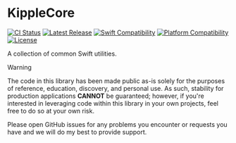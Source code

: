 # KippleCore

[![CI Status](https://github.com/swift-kipple/Core/actions/workflows/tests.yml/badge.svg)](https://github.com/swift-kipple/Core/actions/workflows/tests.yml)
[![Latest Release](https://img.shields.io/github/v/tag/swift-kipple/Core?color=blue&label=)](https://github.com/swift-kipple/Core/tags)
[![Swift Compatibility](https://img.shields.io/endpoint?url=https%3A%2F%2Fswiftpackageindex.com%2Fapi%2Fpackages%2Fswift-kipple%2FCore%2Fbadge%3Ftype%3Dswift-versions&label=)](https://swiftpackageindex.com/swift-kipple/Core)
[![Platform Compatibility](https://img.shields.io/endpoint?url=https%3A%2F%2Fswiftpackageindex.com%2Fapi%2Fpackages%2Fswift-kipple%2FCore%2Fbadge%3Ftype%3Dplatforms&label=)](https://swiftpackageindex.com/swift-kipple/Core)
[![License](https://img.shields.io/github/license/swift-kipple/Core?label=)](https://github.com/swift-kipple/Core/blob/main/LICENSE)

A collection of common Swift utilities.

> [!WARNING]
> The code in this library has been made public as-is solely for the purposes of reference, education, discovery, and personal use. As such, stability for production applications **CANNOT** be guaranteed; however, if you're interested in leveraging code within this library in your own projects, feel free to do so at your own risk.
>
> Please open GitHub issues for any problems you encounter or requests you have and we will do my best to provide support.
